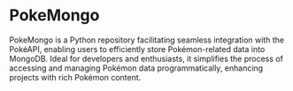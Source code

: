 # PokeMongo
PokeMongo is a Python repository facilitating seamless integration with the PokéAPI, enabling users to efficiently store Pokémon-related data into MongoDB. Ideal for developers and enthusiasts, it simplifies the process of accessing and managing Pokémon data programmatically, enhancing projects with rich Pokémon content.
